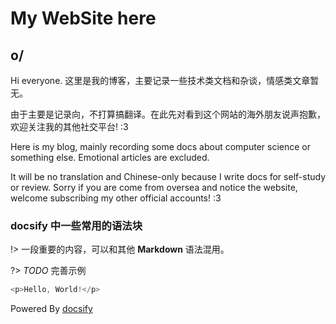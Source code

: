 # My WebSite here

## o/

Hi everyone. 这里是我的博客，主要记录一些技术类文档和杂谈，情感类文章暂无。

由于主要是记录向，不打算搞翻译。在此先对看到这个网站的海外朋友说声抱歉，欢迎关注我的其他社交平台! :3

Here is my blog, mainly recording some docs about computer science or something else. Emotional articles are excluded.

It will be no translation and Chinese-only because I write docs for self-study or review. Sorry if you are come from oversea and notice the website, welcome subscribing my other official accounts! :3

### docsify 中一些常用的语法块 <!-- {docsify-ignore} -->

!> 一段重要的内容，可以和其他 **Markdown** 语法混用。

?> _TODO_ 完善示例

```js
<p>Hello, World!</p>
```

Powered By [docsify](https://docsify.js.org/#/zh-cn/)
